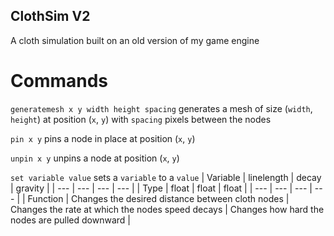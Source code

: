 ## ClothSim V2

A cloth simulation built on an old version of my game engine

# Commands

`generatemesh x y width height spacing`
    generates a mesh of size (`width`, `height`) at position (`x`, `y`) with `spacing` pixels between the nodes

`pin x y`
    pins a node in place at position (`x`, `y`)

`unpin x y`
    unpins a node at position (`x`, `y`)

`set variable value`
    sets a `variable` to a `value`
    | Variable | linelength | decay | gravity |
    | --- | --- | --- | --- |
    | Type | float | float | float |
    | --- | --- | --- | --- |
    | Function | Changes the desired distance between cloth nodes | Changes the rate at which the nodes speed decays | Changes how hard the nodes are pulled downward |
